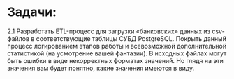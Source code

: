 # Задачи:
2.1 Разработать ETL-процесс для загрузки «банковских» данных из csv-файлов в соответствующие таблицы СУБД PostgreSQL. Покрыть данный процесс логированием этапов работы и всевозможной дополнительной статистикой (на усмотрение вашей фантазии). В исходных файлах могут быть ошибки в виде некорректных форматах значений. Но глядя на эти значения вам будет понятно, какие значения имеются в виду.  
